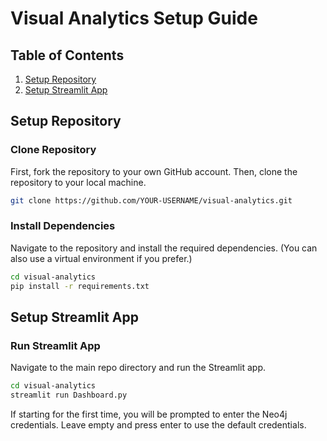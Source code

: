 # Visual Analytics Setup Guide
## Table of Contents
1. [Setup Repository](#setup-repository)
2. [Setup Streamlit App](#setup-streamlit-app)

## Setup Repository
### Clone Repository
First, fork the repository to your own GitHub account. Then, clone the repository to your local machine.
```bash
git clone https://github.com/YOUR-USERNAME/visual-analytics.git
```

### Install Dependencies
Navigate to the repository and install the required dependencies. (You can also use a virtual environment if you prefer.)
```bash
cd visual-analytics
pip install -r requirements.txt
```

## Setup Streamlit App
### Run Streamlit App
Navigate to the main repo directory and run the Streamlit app.
```bash
cd visual-analytics
streamlit run Dashboard.py
```

If starting for the first time, you will be prompted to enter the Neo4j credentials. Leave empty and press enter to use the default credentials.